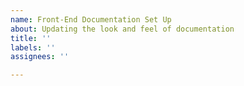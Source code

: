 ```yaml
---
name: Front-End Documentation Set Up
about: Updating the look and feel of documentation
title: ''
labels: ''
assignees: ''

---
```



